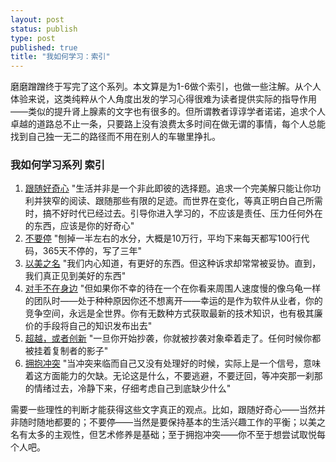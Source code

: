 ```yaml
--- 
layout: post
status: publish
type: post
published: true
title: "我如何学习：索引"
---
```


磨磨蹭蹭终于写完了这个系列。本文算是为1-6做个索引，也做一些注解。从个人体验来说，这类纯粹从个人角度出发的学习心得很难为读者提供实际的指导作用——类似的提升肾上腺素的文字也有很多的。但所谓教者谆谆学者诺诺，追求个人卓越的道路总不止一条，只要路上没有浪费太多时间在做无谓的事情，每个人总能找到自己独一无二的路径而不用在别人的车辙里挣扎。


### 我如何学习系列 索引

1. [跟随好奇心](/archives/how-i-learn-1-follow-curiousness)
"生活并非是一个非此即彼的选择题。追求一个完美解只能让你功利并狭窄的阅读、跟随那些有限的足迹。而世界在变化，等真正明白自己所需时，搞不好时代已经过去。引导你进入学习的，不应该是责任、压力任何外在的东西，应该是你的好奇心"
2. [不要停](/archives/how-i-learn-12-never-stop) 
"刨掉一半左右的水分，大概是10万行，平均下来每天都写100行代码，365天不停的，写了三年"
3. [以美之名](/archives/how-i-learn-3-for-the-beauty)
"我们内心知道，有更好的东西。但这种诉求却常常被妥协。直到，我们真正见到美好的东西"
4. [对手不在身边](/archives/how-i-learn-4-competitors-not-here)
"但如果你不幸的待在一个在你看来周围人速度慢的像乌龟一样的团队时——处于种种原因你还不想离开——幸运的是作为软件从业者，你的竞争空间，永远是全世界。你有无数种方式获取最新的技术知识，也有极其廉价的手段将自己的知识发布出去"
5. [超越，或者创新](/archives/how-i-learn-5-exceed-or-innovation) 
"一旦你开始抄袭，你就被抄袭对象牵着走了。任何时候你都被挂着复制者的影子"
6. [拥抱冲突](/archives/how-i-learn-6-embrace-conflict)
"当冲突来临而自己又没有处理好的时候，实际上是一个信号，意味着这方面能力的欠缺。无论这是什么，不要逃避，不要迂回，等冲突那一刹那的情绪过去，冷静下来，仔细考虑自己到底缺少什么"

需要一些理性的判断才能获得这些文字真正的观点。比如，跟随好奇心——当然并非随时随地都要的；不要停——当然是要保持基本的生活兴趣工作的平衡；以美之名有太多的主观性，但艺术修养是基础；至于拥抱冲突——你不至于想尝试取悦每个人吧。
